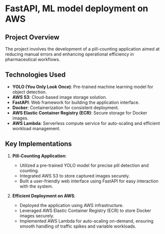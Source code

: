 # FastAPI, ML model deployment on AWS

## Project Overview
The project involves the development of a pill-counting application aimed at reducing manual errors and enhancing operational efficiency in pharmaceutical workflows.

## Technologies Used
- **YOLO (You Only Look Once)**: Pre-trained machine learning model for object detection.
- **AWS S3**: Cloud-based image storage solution.
- **FastAPI**: Web framework for building the application interface.
- **Docker**: Containerization for consistent deployment.
- **AWS Elastic Container Registry (ECR)**: Secure storage for Docker images.
- **AWS Lambda**: Serverless compute service for auto-scaling and efficient workload management.

## Key Implementations
1. **Pill-Counting Application**:
   - Utilized a pre-trained YOLO model for precise pill detection and counting.
   - Integrated AWS S3 to store captured images securely.
   - Built a user-friendly web interface using FastAPI for easy interaction with the system.

2. **Efficient Deployment on AWS**:
   - Deployed the application using AWS infrastructure.
   - Leveraged AWS Elastic Container Registry (ECR) to store Docker images securely.
   - Implemented AWS Lambda for auto-scaling on-demand, ensuring smooth handling of traffic spikes and variable workloads.
